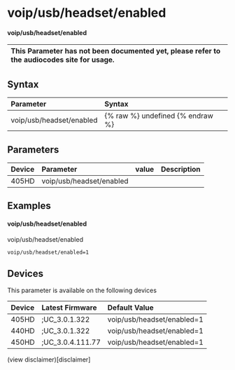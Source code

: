 ﻿---
description: voip/usb/headset/enabled
search:
    keywords: ['voip','usb','headset','enabled']
---

# voip/usb/headset/enabled

#### voip/usb/headset/enabled


| This Parameter has not been documented yet, please refer to the audiocodes site for usage.  |
| :--- |

## Syntax
| Parameter | Syntax |
| :--- | :--- |
|voip/usb/headset/enabled | {% raw %} undefined {% endraw %} |

## Parameters
|Device|Parameter|value|Description|
|:---|:---|:---|:---|
| 405HD | voip/usb/headset/enabled |  |  |

## Examples
#### voip/usb/headset/enabled

voip/usb/headset/enabled

```
voip/usb/headset/enabled=1
```

## Devices
This parameter is available on the following devices

| Device | Latest Firmware | Default Value |
|:---|:---|:---|
| 405HD | ;UC_3.0.1.322 | voip/usb/headset/enabled=1 
| 440HD | ;UC_3.0.1.322 | voip/usb/headset/enabled=1 
| 450HD | ;UC_3.0.4.111.77 | voip/usb/headset/enabled=1 

(view disclaimer)[disclaimer]
